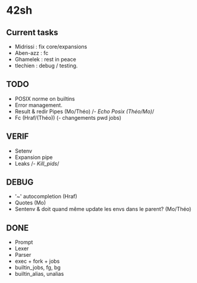 # 42sh

## Current tasks

- Midrissi : fix core/expansions
- Aben-azz : fc
- Ghamelek : rest in peace
- tlechien : debug / testing.

## TODO
- POSIX norme on builtins
- Error management.
- Result & redir Pipes (Mo/Théo)
/*- Echo Posix (Théo/Mo)*/
- Fc (Hraf/(Théo))
(- changements pwd jobs)

## VERIF
- Setenv
- Expansion pipe
- Leaks
/*- Kill_pids*/

## DEBUG

- '~' autocompletion (Hraf)
- Quotes (Mo)
- Sentenv & doit quand même update les envs dans le parent? (Mo/Théo)

## DONE

- Prompt
- Lexer
- Parser
- exec + fork + jobs
- builtin_jobs, fg, bg
- builtin_alias, unalias
